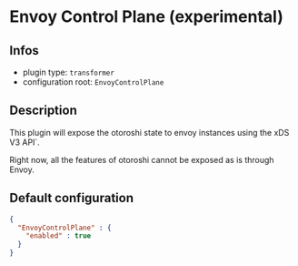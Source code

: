 
# Envoy Control Plane (experimental)

## Infos

* plugin type: `transformer`
* configuration root: `EnvoyControlPlane`

## Description

This plugin will expose the otoroshi state to envoy instances using the xDS V3 API`.

Right now, all the features of otoroshi cannot be exposed as is through Envoy.



## Default configuration

```json
{
  "EnvoyControlPlane" : {
    "enabled" : true
  }
}
```





